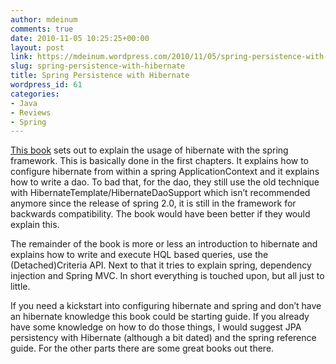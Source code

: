 ```yaml
---
author: mdeinum
comments: true
date: 2010-11-05 10:25:25+00:00
layout: post
link: https://mdeinum.wordpress.com/2010/11/05/spring-persistence-with-hibernate/
slug: spring-persistence-with-hibernate
title: Spring Persistence with Hibernate
wordpress_id: 61
categories:
- Java
- Reviews
- Spring
---
```


[This book](http://www.amazon.com/Spring-Persistence-Hibernate-Ahmad-Seddighi/dp/1849510563/ref=sr_1_2?ie=UTF8&s=books&qid=1289125358&sr=1-2) sets out to explain the usage of hibernate with the spring framework. This is basically done in the first chapters. It explains how to configure hibernate from within a spring ApplicationContext and it explains how to write a dao. To bad that, for the dao, they still use the old technique with HibernateTemplate/HibernateDaoSupport which isn’t recommended anymore since the release of spring 2.0, it is still in the framework for backwards compatibility. The book would have been better if they would explain this.

The remainder of the book is more or less an introduction to hibernate and explains how to write and execute HQL based queries, use the (Detached)Criteria API. Next to that it tries to explain spring, dependency injection and Spring MVC. In short everything is touched upon, but all just to little. 

If you need a kickstart into configuring hibernate and spring and don’t have an hibernate knowledge this book could be starting guide. If you already have some knowledge on how to do those things, I would suggest JPA persistency with Hibernate (although a bit dated) and the spring reference guide. For the other parts there are some great books out there.

